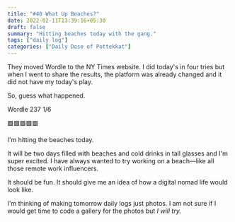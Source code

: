 ```yaml
---
title: "#40 What Up Beaches?"
date: 2022-02-11T13:39:16+05:30
draft: false
summary: "Hitting beaches today with the gang."
tags: ["daily log"]
categories: ["Daily Dose of Pottekkat"]
---
```


They moved Wordle to the NY Times website. I did today's in four tries but when I went to share the results, the platform was already changed and it did not have my today's play.

So, guess what happened.

Wordle 237 1/6

🟩🟩🟩🟩🟩

I'm hitting the beaches today.

It will be two days filled with beaches and cold drinks in tall glasses and I'm super excited. I have always wanted to try working on a beach—like all those remote work influencers.

It should be fun. It should give me an idea of how a digital nomad life would look like.

I'm thinking of making tomorrow daily logs just photos. I am not sure if I would get time to code a gallery for the photos but _I will try._
